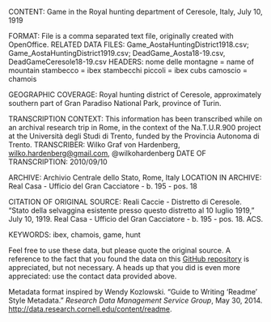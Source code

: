 CONTENT: Game in the Royal hunting department of Ceresole, Italy, July 10, 1919

FORMAT: File is a comma separated text file, originally created with OpenOffice. 
RELATED DATA FILES: Game_AostaHuntingDistrict1918.csv; Game_AostaHuntingDistrict1919.csv; DeadGame_Aosta18-19.csv, DeadGameCeresole18-19.csv
HEADERS:
  nome delle montagne = name of mountain
  stambecco = ibex
  stambecchi piccoli = ibex cubs
  camoscio = chamois

GEOGRAPHIC COVERAGE: Royal hunting district of Ceresole, approximately southern part of Gran Paradiso National Park, province of Turin.

TRANSCRIPTION CONTEXT: This information has been transcribed while on an archival research trip in Rome, in the context of the Na.T.U.R.900 project at the Università degli Studi di Trento, funded by the Provincia Autonoma di Trento.
TRANSCRIBER: Wilko Graf von Hardenberg, wilko.hardenberg@gmail.com, @wilkohardenberg
DATE OF TRANSCRIPTION: 2010/09/10

ARCHIVE: Archivio Centrale dello Stato, Rome, Italy
LOCATION IN ARCHIVE: Real Casa - Ufficio del Gran Cacciatore - b. 195 - pos. 18

CITATION OF ORIGINAL SOURCE: Reali Caccie - Distretto di Ceresole. “Stato della selvaggina esistente presso questo distretto al 10 luglio 1919,” July 10, 1919. Real Casa - Ufficio del Gran Cacciatore - b. 195 - pos. 18. ACS.

KEYWORDS: ibex, chamois, game, hunt

Feel free to use these data, but please quote the original source. A reference to the fact that you found the data on this [GitHub repository](https://github.com/wilkohardenberg/data) is appreciated, but not necessary. A heads up that you did is even more appreciated: use the contact data provided above.

Metadata format inspired by Wendy Kozlowski. “Guide to Writing ‘Readme’ Style Metadata.” _Research Data Management Service Group_, May 30, 2014. http://data.research.cornell.edu/content/readme.


